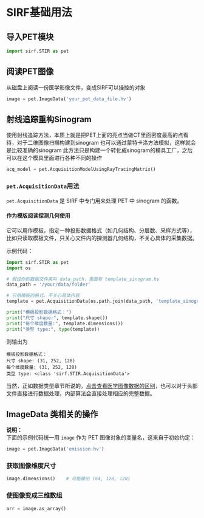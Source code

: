 # SIRF基础用法


## 导入PET模块

```python
import sirf.STIR as pet
```


## 阅读PET图像

从磁盘上阅读一份医学影像文件，变成SIRF可以操控的对象
```python
image = pet.ImageData('your_pet_data_file.hv')
```


## 射线追踪重构Sinogram

使用射线追踪方法，本质上就是把PET上面的亮点当做CT里面密度最高的点看待，对于二维图像扫描构建到sinogram
也可以通过蒙特卡洛方法模拟，这样就会是比较准确的sinogram
此方法只是构建一个转化成sinogram的模具工厂，之后可以在这个模具里面进行各种不同的操作

```python
acq_model = pet.AcquisitionModelUsingRayTracingMatrix()
```


### `pet.AcquisitionData`用法

`pet.AcquisitionData` 是 SIRF 中专门用来处理 PET 中 sinogram 的函数。

#### 作为模版阅读探测几何使用

它可以用作模板，指定一种投影数据格式（如几何结构、分层数、采样方式等），比如只读取模板文件，只关心文件内的探测器几何结构，不关心具体的采集数据。

示例代码：

```python
import sirf.STIR as pet
import os

# 假设你的数据文件夹叫 data_path，里面有 template_sinogram.hs
data_path = '/your/data/folder'

# 只用模板的格式，不关心具体内容
template = pet.AcquisitionData(os.path.join(data_path, 'template_sinogram.hs'))#其中os.path.join表示用完美方式缝合路径和文件

print("模板投影数据格式：")
print("尺寸 shape:", template.shape())
print("每个维度数量:", template.dimensions())
print("类型 type:", type(template))
```

则输出为

```text
模板投影数据格式：
尺寸 shape: (31, 252, 128)
每个维度数量: (31, 252, 128)
类型 type: <class 'sirf.STIR.AcquisitionData'>
```
当然，正如数据类型章节所说的，[点击查看医学图像数据的区别](/docs/nukmed/recon/sirf/pictype.md)，也可以对于头部文件直接进行数据处理，内部算法会直接处理相应的完整数据。



## ImageData 类相关的操作

**说明：**  
下面的示例代码统一用 `image` 作为 PET 图像对象的变量名，这来自于初始约定：

```python
image = pet.ImageData('emission.hv')
```


### 获取图像维度尺寸

```python
image.dimensions()    # 可能输出 (64, 128, 128)
```


### 使图像变成三维数组

```python
arr = image.as_array()
```

